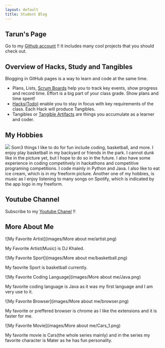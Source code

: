 ```yaml
---
layout: default
title: Student Blog
---
```

## Tarun's Page

Go to my [Github account](https://github.com/tarunja1ks) !!
It includes many cool projects that you should check out. 

## Overview of Hacks, Study and Tangibles
Blogging in GitHub pages is a way to learn and code at the same time. 
- Plans, Lists, [Scrum Boards](https://clickup.com/blog/scrum-board/) help you to track key events, show progress and record time.  Effort is a big part of your class grade.  Show plans and time spent!
- [Hacks(Todo)](https://levelup.gitconnected.com/six-ultimate-daily-hacks-for-every-programmer-60f5f10feae) enable you to stay in focus with key requirements of the class.  Each Hack will produce Tangibles.
- Tangibles or [Tangible Artifacts](https://en.wikipedia.org/wiki/Artifact_(software_development)) are things you accumulate as a learner and coder. 


## My Hobbies
![](images/freeform.png)
Som3 things I like to do for fun include coding, basketball, and more. I enjoy play basketball in my backyard or friends in the park. I cannot dunk like in the picture yet, but I hope to do so in the future. I also have some experience in coding competitvely in hackathons and competitive programing competitions. I code mainly in Python and Java. I also like to eat ice cream, which is in my freeform picture. Another one of my hobbies, is music as I enjoy listening to many songs on Spotify, which is indicated by the app logo in my freeform. 

## Youtube Channel
Subscribe to my [Youtube Chanel](https://www.youtube.com/@tarunjaikumar9058/featured) !!


## More About Me
![My Favorite Artist](images/More about me/artist.png)

My Favorite Artist(Music) is DJ Khaled. 

![My Favorite Sport](images/More about me/basketball.png)

My faovrite Sport is basketball currently.

![My Favorite Coding Language](images/More about me/Java.png)

My favorite coding language is Java as it was my first language and I am very use to it. 

![My Favorite Browser](images/More about me/browser.png)

My favorite or preffered browser is chrome as I like the extensions and it is faster for me. 

![My Favorite Movie](images/More about me/Cars_1.png)

My favorite movie is Cars(the whole series mainly) and in the series my favorite character is Mater as he has fun personality.
